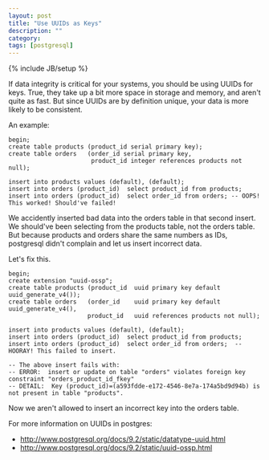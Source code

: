 ```yaml
---
layout: post
title: "Use UUIDs as Keys"
description: ""
category:
tags: [postgresql]
---
```

{% include JB/setup %}

If data integrity is critical for your systems, you should be using UUIDs for keys.
True, they take up a bit more space in storage and memory, and aren't quite as fast.
But since UUIDs are by definition unique, your data is more likely to be consistent.

An example:

    begin;
    create table products (product_id serial primary key);
    create table orders   (order_id serial primary key,
                           product_id integer references products not null);

    insert into products values (default), (default);
    insert into orders (product_id)  select product_id from products;
    insert into orders (product_id)  select order_id from orders; -- OOPS! This worked! Should've failed!

We accidently inserted bad data into the orders table in that second insert. We should've
been selecting from the products table, not the orders table. But because products and orders
share the same numbers as IDs, postgresql didn't complain and let us insert incorrect data.

Let's fix this.

    begin;
    create extension "uuid-ossp";
    create table products (product_id  uuid primary key default uuid_generate_v4());
    create table orders   (order_id    uuid primary key default uuid_generate_v4(),
                          product_id   uuid references products not null);

    insert into products values (default), (default);
    insert into orders (product_id)  select product_id from products;
    insert into orders (product_id)  select order_id from orders;  -- HOORAY! This failed to insert.

    -- The above insert fails with:
    -- ERROR:  insert or update on table "orders" violates foreign key constraint "orders_product_id_fkey"
    -- DETAIL:  Key (product_id)=(a593fdde-e172-4546-8e7a-174a5bd9d94b) is not present in table "products".

Now we aren't allowed to insert an incorrect key into the orders table.

For more information on UUIDs in postgres:

* <http://www.postgresql.org/docs/9.2/static/datatype-uuid.html>
* <http://www.postgresql.org/docs/9.2/static/uuid-ossp.html>
